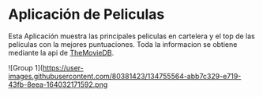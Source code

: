 # Aplicación de Peliculas

Esta Aplicación muestra las principales peliculas en cartelera y el top de las peliculas con la mejores puntuaciones. Toda la informacion se obtiene mediante la api de [TheMovieDB](https://www.themoviedb.org/?language=es).

![Group 1](https://user-images.githubusercontent.com/80381423/134755564-abb7c329-e719-43fb-8eea-164032171592.png
